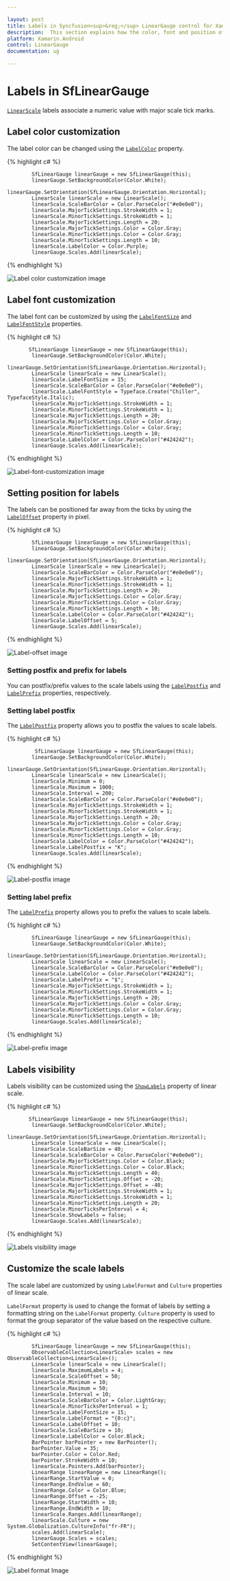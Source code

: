 ```yaml
---

layout: post
title: Labels in Syncfusion<sup>&reg;</sup> LinearGauge control for Xamarin.Android
description:  This section explains how the color, font and position of the labels in linear gauge scales can be applied and customized.
platform: Xamarin.Android
control: LinearGauge
documentation: ug

---
```


# Labels in SfLinearGauge 

[`LinearScale`](https://help.syncfusion.com/cr/xamarin-android/Com.Syncfusion.Gauges.SfLinearGauge.LinearScale.html) labels associate a numeric value with major scale tick marks.

## Label color customization

The label color can be changed using the [`LabelColor`](https://help.syncfusion.com/cr/xamarin-android/Com.Syncfusion.Gauges.SfLinearGauge.LinearScale.html#Com_Syncfusion_Gauges_SfLinearGauge_LinearScale_LabelColor) property.

{% highlight c# %}

            SfLinearGauge linearGauge = new SfLinearGauge(this);
            linearGauge.SetBackgroundColor(Color.White);
            linearGauge.SetOrientation(SfLinearGauge.Orientation.Horizontal);
            LinearScale linearScale = new LinearScale();
            linearScale.ScaleBarColor = Color.ParseColor("#e0e0e0");
            linearScale.MajorTickSettings.StrokeWidth = 1;
            linearScale.MinorTickSettings.StrokeWidth = 1;
            linearScale.MajorTickSettings.Length = 20;
            linearScale.MajorTickSettings.Color = Color.Gray;
            linearScale.MinorTickSettings.Color = Color.Gray;
            linearScale.MinorTickSettings.Length = 10;
            linearScale.LabelColor = Color.Purple;
            linearGauge.Scales.Add(linearScale);
    
{% endhighlight %}

![Label color customization image](labels_images/label1.png)

## Label font customization

The label font can be customized by using the [`LabelFontSize`](https://help.syncfusion.com/cr/xamarin-android/Com.Syncfusion.Gauges.SfLinearGauge.LinearScale.html#Com_Syncfusion_Gauges_SfLinearGauge_LinearScale_LabelFontSize) and [`LabelFontStyle`](https://help.syncfusion.com/cr/xamarin-android/Com.Syncfusion.Gauges.SfLinearGauge.LinearScale.html#Com_Syncfusion_Gauges_SfLinearGauge_LinearScale_LabelFontStyle) properties.

{% highlight c# %}

           SfLinearGauge linearGauge = new SfLinearGauge(this);
            linearGauge.SetBackgroundColor(Color.White);
            linearGauge.SetOrientation(SfLinearGauge.Orientation.Horizontal);
            LinearScale linearScale = new LinearScale();
            linearScale.LabelFontSize = 15;
            linearScale.ScaleBarColor = Color.ParseColor("#e0e0e0");
            linearScale.LabelFontStyle = Typeface.Create("Chiller", TypefaceStyle.Italic);
            linearScale.MajorTickSettings.StrokeWidth = 1;
            linearScale.MinorTickSettings.StrokeWidth = 1;
            linearScale.MajorTickSettings.Length = 20;
            linearScale.MajorTickSettings.Color = Color.Gray;
            linearScale.MinorTickSettings.Color = Color.Gray;
            linearScale.MinorTickSettings.Length = 10;
            linearScale.LabelColor = Color.ParseColor("#424242");
            linearGauge.Scales.Add(linearScale);
    
{% endhighlight %}

![Label-font-customization image](labels_images/label2.png)

## Setting position for labels

The labels can be positioned far away from the ticks by using the [`LabelOffset`](https://help.syncfusion.com/cr/xamarin-android/Com.Syncfusion.Gauges.SfLinearGauge.LinearScale.html#Com_Syncfusion_Gauges_SfLinearGauge_LinearScale_LabelOffset) property in pixel.

{% highlight c# %}

            SfLinearGauge linearGauge = new SfLinearGauge(this);
            linearGauge.SetBackgroundColor(Color.White);
            linearGauge.SetOrientation(SfLinearGauge.Orientation.Horizontal);
            LinearScale linearScale = new LinearScale();
            linearScale.ScaleBarColor = Color.ParseColor("#e0e0e0");
            linearScale.MajorTickSettings.StrokeWidth = 1;
            linearScale.MinorTickSettings.StrokeWidth = 1;
            linearScale.MajorTickSettings.Length = 20;
            linearScale.MajorTickSettings.Color = Color.Gray;
            linearScale.MinorTickSettings.Color = Color.Gray;
            linearScale.MinorTickSettings.Length = 10;
            linearScale.LabelColor = Color.ParseColor("#424242");
            linearScale.LabelOffset = 5;
            linearGauge.Scales.Add(linearScale);
   
{% endhighlight %}

![Label-offset image](labels_images/label3.png)

### Setting postfix and prefix for labels

You can  postfix/prefix values to the scale labels using the [`LabelPostfix`](https://help.syncfusion.com/cr/xamarin-android/Com.Syncfusion.Gauges.SfLinearGauge.LinearScale.html#Com_Syncfusion_Gauges_SfLinearGauge_LinearScale_LabelPostfix) and [`LabelPrefix`](https://help.syncfusion.com/cr/xamarin-android/Com.Syncfusion.Gauges.SfLinearGauge.LinearScale.html#Com_Syncfusion_Gauges_SfLinearGauge_LinearScale_LabelPrefix) properties, respectively.

### Setting label postfix

The [`LabelPostfix`](https://help.syncfusion.com/cr/xamarin-android/Com.Syncfusion.Gauges.SfLinearGauge.LinearScale.html#Com_Syncfusion_Gauges_SfLinearGauge_LinearScale_LabelPostfix) property allows you to postfix the values to scale labels.

{% highlight c# %}

             SfLinearGauge linearGauge = new SfLinearGauge(this);
            linearGauge.SetBackgroundColor(Color.White);
            linearGauge.SetOrientation(SfLinearGauge.Orientation.Horizontal);
            LinearScale linearScale = new LinearScale();
            linearScale.Minimum = 0;
            linearScale.Maximum = 1000;
            linearScale.Interval = 200;
            linearScale.ScaleBarColor = Color.ParseColor("#e0e0e0");
            linearScale.MajorTickSettings.StrokeWidth = 1;
            linearScale.MinorTickSettings.StrokeWidth = 1;
            linearScale.MajorTickSettings.Length = 20;
            linearScale.MajorTickSettings.Color = Color.Gray;
            linearScale.MinorTickSettings.Color = Color.Gray;
            linearScale.MinorTickSettings.Length = 10;
            linearScale.LabelColor = Color.ParseColor("#424242");
            linearScale.LabelPostfix = "K";
            linearGauge.Scales.Add(linearScale);
    
{% endhighlight %}

![Label-postfix image](labels_images/label4.png)

### Setting label prefix

The [`LabelPrefix`](https://help.syncfusion.com/cr/xamarin-android/Com.Syncfusion.Gauges.SfLinearGauge.LinearScale.html#Com_Syncfusion_Gauges_SfLinearGauge_LinearScale_LabelPrefix) property allows you to prefix the values to scale labels.

{% highlight c# %}

            SfLinearGauge linearGauge = new SfLinearGauge(this);
            linearGauge.SetBackgroundColor(Color.White);
            linearGauge.SetOrientation(SfLinearGauge.Orientation.Horizontal);
            LinearScale linearScale = new LinearScale();
            linearScale.ScaleBarColor = Color.ParseColor("#e0e0e0");
            linearScale.LabelColor = Color.ParseColor("#424242");
            linearScale.LabelPrefix = "$";
            linearScale.MajorTickSettings.StrokeWidth = 1;
            linearScale.MinorTickSettings.StrokeWidth = 1;
            linearScale.MajorTickSettings.Length = 20;
            linearScale.MajorTickSettings.Color = Color.Gray;
            linearScale.MinorTickSettings.Color = Color.Gray;
            linearScale.MinorTickSettings.Length = 10;
            linearGauge.Scales.Add(linearScale);
    
{% endhighlight %}

![Label-prefix image](labels_images/label5.png)

## Labels visibility

Labels visibility can be customized using the [`ShowLabels`](https://help.syncfusion.com/cr/xamarin-android/Com.Syncfusion.Gauges.SfLinearGauge.LinearScale.html#Com_Syncfusion_Gauges_SfLinearGauge_LinearScale_ShowLabels) property of linear scale.

{% highlight c# %}

           SfLinearGauge linearGauge = new SfLinearGauge(this);
            linearGauge.SetBackgroundColor(Color.White);
            linearGauge.SetOrientation(SfLinearGauge.Orientation.Horizontal);
            LinearScale linearScale = new LinearScale();
            linearScale.ScaleBarSize = 40;
            linearScale.ScaleBarColor = Color.ParseColor("#e0e0e0");
            linearScale.MajorTickSettings.Color = Color.Black;
            linearScale.MinorTickSettings.Color = Color.Black;
            linearScale.MajorTickSettings.Length = 40;
            linearScale.MinorTickSettings.Offset = -20;
            linearScale.MajorTickSettings.Offset = -40;
            linearScale.MajorTickSettings.StrokeWidth = 1;
            linearScale.MinorTickSettings.StrokeWidth = 1;
            linearScale.MinorTickSettings.Length = 20;
            linearScale.MinorTicksPerInterval = 4;
            linearScale.ShowLabels = false;
            linearGauge.Scales.Add(linearScale);
   
{% endhighlight %}

![Labels visibility image](labels_images/label6.png)


## Customize the scale labels
 
The scale label are customized by using `LabelFormat` and `Culture` properties of linear scale.

`LabelFormat` property is used to change the format of labels by setting a formatting string on the `LabelFormat` property.
`Culture` property is used to format the group separator of the value based on the respective culture.

{% highlight c# %}

            SfLinearGauge linearGauge = new SfLinearGauge(this);
            ObservableCollection<LinearScale> scales = new ObservableCollection<LinearScale>();
            LinearScale linearScale = new LinearScale();
            linearScale.MaximumLabels = 4;
            linearScale.ScaleOffset = 50;
            linearScale.Minimum = 10;
            linearScale.Maximum = 50;
            linearScale.Interval = 10;
            linearScale.ScaleBarColor = Color.LightGray;
            linearScale.MinorTicksPerInterval = 1;
            linearScale.LabelFontSize = 15;
            linearScale.LabelFormat = "{0:c}";
            linearScale.LabelOffset = 10;
            linearScale.ScaleBarSize = 10;
            linearScale.LabelColor = Color.Black;
            BarPointer barPointer = new BarPointer();
            barPointer.Value = 35;
            barPointer.Color = Color.Red;
            barPointer.StrokeWidth = 10;
            linearScale.Pointers.Add(barPointer);
            LinearRange linearRange = new LinearRange();
            linearRange.StartValue = 0;
            linearRange.EndValue = 60;
            linearRange.Color = Color.Blue;
            linearRange.Offset = -25;
            linearRange.StartWidth = 10;
            linearRange.EndWidth = 10;
            linearScale.Ranges.Add(linearRange);
            linearScale.Culture = new System.Globalization.CultureInfo("fr-FR");
            scales.Add(linearScale);
            linearGauge.Scales = scales;
            SetContentView(linearGauge);
   
{% endhighlight %}

![Label format Image](labels_images/labelFormat.png)

